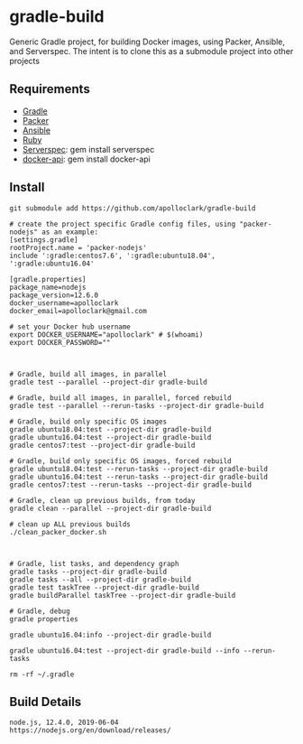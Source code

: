 # gradle-build

Generic Gradle project, for building Docker images, using Packer, Ansible, and Serverspec.
The intent is to clone this as a submodule project into other projects

## Requirements

- [Gradle](https://gradle.org/install/#manually)
- [Packer](https://packer.io/)
- [Ansible](https://www.ansible.com/)
- [Ruby](https://www.ruby-lang.org/en/documentation/installation/)
- [Serverspec](https://serverspec.org/): gem install serverspec
- [docker-api](https://github.com/swipely/docker-api/releases): gem install docker-api

## Install

```shell
git submodule add https://github.com/apolloclark/gradle-build

# create the project specific Gradle config files, using "packer-nodejs" as an example:
[settings.gradle]
rootProject.name = 'packer-nodejs'
include ':gradle:centos7.6', ':gradle:ubuntu18.04', ':gradle:ubuntu16.04'

[gradle.properties]
package_name=nodejs
package_version=12.6.0
docker_username=apolloclark
docker_email=apolloclark@gmail.com

# set your Docker hub username
export DOCKER_USERNAME="apolloclark" # $(whoami)
export DOCKER_PASSWORD=""



# Gradle, build all images, in parallel
gradle test --parallel --project-dir gradle-build

# Gradle, build all images, in parallel, forced rebuild
gradle test --parallel --rerun-tasks --project-dir gradle-build

# Gradle, build only specific OS images
gradle ubuntu18.04:test --project-dir gradle-build
gradle ubuntu16.04:test --project-dir gradle-build
gradle centos7:test --project-dir gradle-build

# Gradle, build only specific OS images, forced rebuild
gradle ubuntu18.04:test --rerun-tasks --project-dir gradle-build
gradle ubuntu16.04:test --rerun-tasks --project-dir gradle-build
gradle centos7:test --rerun-tasks --project-dir gradle-build

# Gradle, clean up previous builds, from today
gradle clean --parallel --project-dir gradle-build

# clean up ALL previous builds
./clean_packer_docker.sh



# Gradle, list tasks, and dependency graph
gradle tasks --project-dir gradle-build
gradle tasks --all --project-dir gradle-build
gradle test taskTree --project-dir gradle-build
gradle buildParallel taskTree --project-dir gradle-build

# Gradle, debug
gradle properties

gradle ubuntu16.04:info --project-dir gradle-build

gradle ubuntu16.04:test --project-dir gradle-build --info --rerun-tasks

rm -rf ~/.gradle
```

## Build Details

```shell
node.js, 12.4.0, 2019-06-04
https://nodejs.org/en/download/releases/
```